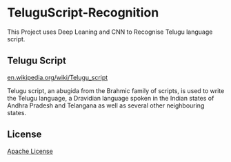 # TeluguScript-Recognition
This Project uses Deep Leaning and CNN to Recognise Telugu language script.

## Telugu Script
[en.wikipedia.org/wiki/Telugu_script](https://en.wikipedia.org/wiki/Telugu_script)

Telugu script, an abugida from the Brahmic family of scripts, is used to write the Telugu language, a Dravidian language spoken in the Indian states of Andhra Pradesh and Telangana as well as several other neighbouring states.

## License

  [Apache License](LICENSE)
